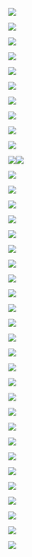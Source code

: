 ![](assets/2022-04-25-09-46-48-image.png)

![](assets/2022-04-25-09-48-00-image.png)

![](assets/2022-04-25-09-50-41-image.png)

![](assets/2022-04-25-09-52-30-image.png)

![](assets/2022-04-25-09-53-44-image.png)

![](assets/2022-04-25-09-59-41-image.png)

![](assets/2022-04-25-10-00-45-image.png)

![](assets/2022-04-25-10-02-28-image.png)

![](assets/2022-04-25-10-09-07-image.png)

![](assets/2022-04-25-10-11-02-image.png)

![](assets/2022-04-25-10-11-16-image.png)![](assets/2022-04-25-10-11-37-image.png)

![](assets/2022-04-25-10-13-48-image.png)

![](assets/2022-04-25-10-14-33-image.png)

![](assets/2022-04-25-10-16-47-image.png)

![](assets/2022-04-25-10-18-06-image.png)

![](assets/2022-04-25-10-18-40-image.png)

![](assets/2022-04-25-10-19-07-image.png)

![](assets/2022-04-25-10-20-17-image.png)

![](assets/2022-04-25-10-23-08-image.png)

![](assets/2022-04-25-10-25-27-image.png)

![](assets/2022-04-25-10-27-24-image.png)

![](assets/2022-04-25-10-28-29-image.png)

![](assets/2022-04-25-10-31-32-image.png)

![](assets/2022-04-25-10-31-50-image.png)

![](assets/2022-04-25-10-34-01-image.png)

![](assets/2022-04-25-10-35-25-image.png)

![](assets/2022-04-25-10-35-57-image.png)

![](assets/2022-04-25-10-37-22-image.png)

![](assets/2022-04-25-10-37-31-image.png)

![](assets/2022-04-25-10-38-35-image.png)

![](assets/2022-04-25-10-38-47-image.png)

![](assets/2022-04-25-10-40-02-image.png)

![](assets/2022-04-25-10-40-21-image.png)

![](assets/2022-04-25-10-42-18-image.png)

![](assets/2022-04-25-18-03-43-image.png)

![](assets/2022-04-25-18-05-39-image.png)

![](assets/2022-04-25-18-06-27-image.png)
